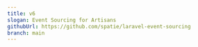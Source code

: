 ```yaml
---
title: v6
slogan: Event Sourcing for Artisans
githubUrl: https://github.com/spatie/laravel-event-sourcing
branch: main
---
```

